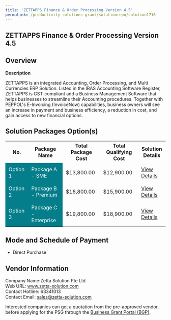 ```yaml
---
title: 'ZETTAPPS Finance & Order Processing Version 4.5'
permalink: /productivity-solutions-grant/solutionrepo/solution1716
---
```


## ZETTAPPS Finance & Order Processing Version 4.5

## Overview

**Description**

ZETTAPPS is an integrated Accounting, Order Processing, and Multi Currencies ERP Solution. Listed in the IRAS Accounting Software Register, ZETTAPPS is GST-compliant and a Business Management Software that helps businesses to streamline their Accounting procedures. Together with PEPPOL's E-Invoicing (InvoiceNow) capabilities, business owners will see an increase in payment and business efficiency, a reduction in cost, and gain access to new financial options.

## Solution Packages Option(s)

<table>
<tr>
<th><b>No.</b></th>
<th><b>Package Name</b></th>
<th><b>Total Package Cost</b></th>
<th><b>Total Qualifying Cost</b></th>
<th><b>Solution Details</b></th>
</tr>
<tr>
<td style='padding: 10px; background-color: #037E8A; color: #FFFFFF;'>Option 1</td>
<td style='padding: 10px; background-color: #037E8A; color: #FFFFFF;'>Package A - SME</td>
<td style='padding: 10px;'>$13,800.00</td>
<td style='padding: 10px;'>$12,900.00</td>
<td style='padding: 10px;'><a href='/images/psg/Zetta_ZETTAPPSFinance_&_Order_Processing_Desensitised_Part1.pdf' target='_blank'>View Details</a></td>
</tr>
<tr>
<td style='padding: 10px; background-color: #037E8A; color: #FFFFFF;'>Option 2</td>
<td style='padding: 10px; background-color: #037E8A; color: #FFFFFF;'>Package B - Premium</td>
<td style='padding: 10px;'>$16,800.00</td>
<td style='padding: 10px;'>$15,900.00</td>
<td style='padding: 10px;'><a href='/images/psg/Zetta_ZETTAPPSFinance_&_Order_Processing_Desensitised_Part2.pdf' target='_blank'>View Details</a></td>
</tr>
<tr>
<td style='padding: 10px; background-color: #037E8A; color: #FFFFFF;'>Option 3</td>
<td style='padding: 10px; background-color: #037E8A; color: #FFFFFF;'>Package C - Enterprise</td>
<td style='padding: 10px;'>$19,800.00</td>
<td style='padding: 10px;'>$18,900.00</td>
<td style='padding: 10px;'><a href='/images/psg/Zetta_ZETTAPPSFinance_&_Order_Processing_Desensitised_Part3.pdf' target='_blank'>View Details</a></td>
</tr>
</table>

## Mode and Schedule of Payment

 - Direct Purchase

## Vendor Information

 Company Name:Zetta Solution Pte Ltd<br>Web URL: www.zetta-solution.com <br>Contact Hotline: 63341013 <br>Contact Email: sales@zetta-solution.com 

Interested companies can get a quotation from the pre-approved vendor, before applying for the PSG through the <a href='https://www.businessgrants.gov.sg/' target='_blank' rel='noopener'>Business Grant Portal (BGP)</a>.

<script src="/jquery/resize-tables.js"></script>
